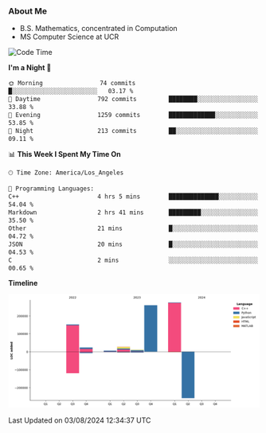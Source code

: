 ### About Me

- B.S. Mathematics, concentrated in Computation
- MS Computer Science at UCR



<!--START_SECTION:waka-->
![Code Time](http://img.shields.io/badge/Code%20Time-300%20hrs%2024%20mins-blue)

**I'm a Night 🦉** 

```text
🌞 Morning                74 commits          █░░░░░░░░░░░░░░░░░░░░░░░░   03.17 % 
🌆 Daytime                792 commits         ████████░░░░░░░░░░░░░░░░░   33.88 % 
🌃 Evening                1259 commits        █████████████░░░░░░░░░░░░   53.85 % 
🌙 Night                  213 commits         ██░░░░░░░░░░░░░░░░░░░░░░░   09.11 % 
```


📊 **This Week I Spent My Time On** 

```text
🕑︎ Time Zone: America/Los_Angeles

💬 Programming Languages: 
C++                      4 hrs 5 mins        ██████████████░░░░░░░░░░░   54.04 % 
Markdown                 2 hrs 41 mins       █████████░░░░░░░░░░░░░░░░   35.50 % 
Other                    21 mins             █░░░░░░░░░░░░░░░░░░░░░░░░   04.72 % 
JSON                     20 mins             █░░░░░░░░░░░░░░░░░░░░░░░░   04.53 % 
C                        2 mins              ░░░░░░░░░░░░░░░░░░░░░░░░░   00.65 % 
```

**Timeline**

![Lines of Code chart](https://raw.githubusercontent.com/nickocruzm/nickocruzm/main/assets/bar_graph.png)


 Last Updated on 03/08/2024 12:34:37 UTC
<!--END_SECTION:waka-->
